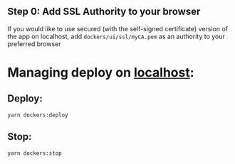 ## Step 0: Add SSL Authority to your browser

If you would like to use secured (with the self-signed certificate) version of the app on localhost, add `dockers/ui/ssl/myCA.pem` as an authority to your preferred browser

# Managing deploy on [localhost](http://localhost:80):

## Deploy:

```console
yarn dockers:deploy
```


## Stop:

```console
yarn dockers:stop
```

